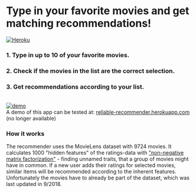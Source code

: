 # Type in your favorite movies and get matching recommendations!
[![Heroku](https://github.com/dhalenok/pyheroku-badge/raw/master/img/deployed.svg)](https://reliable-recommender.herokuapp.com)

### 1. Type in up to 10 of your favorite movies.
### 2. Check if the movies in the list are the correct selection.
### 3. Get recommendations according to your list.
\
[![demo](./img/reliable-recommender.gif)](https://reliable-recommender.herokuapp.com)  
A demo of this app can be tested at: [reliable-recommender.herokuapp.com](https://reliable-recommender.herokuapp.com) (no longer available)

### How it works
The recommender uses the MovieLens dataset with 9724 movies.
It calculates 1000 "hidden features" of the ratings-data with ["non-negative matrix factorization"](https://en.wikipedia.org/wiki/Non-negative_matrix_factorization) - finding unnamed traits, that a group of movies might have in common. If a new user adds their ratings for selected movies, similar items will be recommended according to the inherent features. Unfortunately the movies have to already be part of the dataset, which was last updated in 9/2018.


